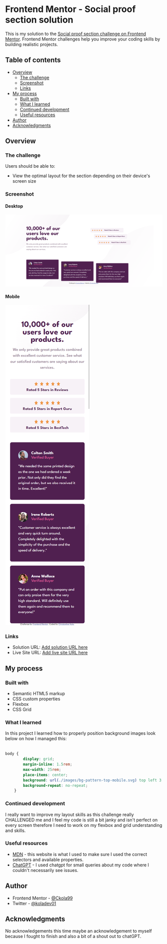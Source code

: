 # Frontend Mentor - Social proof section solution

This is my solution to the [Social proof section challenge on Frontend Mentor](https://www.frontendmentor.io/challenges/social-proof-section-6e0qTv_bA). Frontend Mentor challenges help you improve your coding skills by building realistic projects.

## Table of contents

- [Overview](#overview)
  - [The challenge](#the-challenge)
  - [Screenshot](#screenshot)
  - [Links](#links)
- [My process](#my-process)
  - [Built with](#built-with)
  - [What I learned](#what-i-learned)
  - [Continued development](#continued-development)
  - [Useful resources](#useful-resources)
- [Author](#author)
- [Acknowledgments](#acknowledgments)

## Overview

### The challenge

Users should be able to:

- View the optimal layout for the section depending on their device's screen size

### Screenshot

#### Desktop
![](./images/screencapture-127-0-0-1-5500-index-html-2024-05-23-19_34_36.png)

#### Mobile
![](./images/screencapture-127-0-0-1-5500-index-html-2024-05-23-19_33_01.png)

### Links

- Solution URL: [Add solution URL here](https://your-solution-url.com)
- Live Site URL: [Add live site URL here](https://your-live-site-url.com)

## My process

### Built with

- Semantic HTML5 markup
- CSS custom properties
- Flexbox
- CSS Grid

### What I learned

In this project I learned how to properly position background images look below on how I managed this:

```CSS

body {
		display: grid;
		margin-inline: 1.5rem;
		max-width: 25rem;
		place-items: center;
		background: url(./images/bg-pattern-top-mobile.svg) top left 3.5rem, url(./images/bg-pattern-bottom-mobile.svg) bottom right;
		background-repeat: no-repeat;
	}

```

### Continued development

I really want to improve my layout skills as this challenge really CHALLENGED me and I feel my code is still a bit janky and isn't perfect on every screen therefore I need to work on my flexbox and grid understanding and skills.

### Useful resources

- [MDN](https://developer.mozilla.org/en-US/) - this website is what I used to make sure I used the correct selectors and available properties.
- [ChatGPT](https://chatgpt.com) - I used chatgpt for small queries about my code where I couldn't necessarily see issues.

## Author

- Frontend Mentor - [@Ckola99](https://www.frontendmentor.io/profile/Ckola99)
- Twitter - [@koladev01](https://www.twitter.com/koladev01)


## Acknowledgments

No acknowledgements this time maybe an acknowledgement to myself because I fought to finish and also a bit of a shout out to chatGPT.
